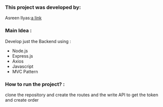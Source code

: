 ### This project was developed by:
Asreen Ilyas:[a link](https://github.com/ASREEN/lebenslauf/blob/main/mycv-2/CV-My%20Cv.pdf)

### Main Idea :
Develop just the Backend using :
- Node.js
- Express.js
- Axios
- Javascript
- MVC Pattern

### How to run the project? :
clone the repository and create the routes and the write API to get the token and create order 
